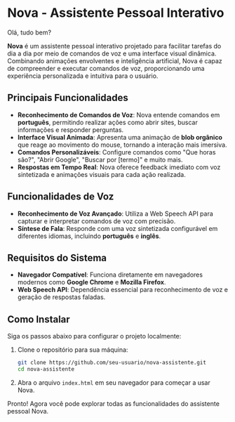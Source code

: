 # Nova - Assistente Pessoal Interativo

Olá, tudo bem?

**Nova** é um assistente pessoal interativo projetado para facilitar tarefas do dia a dia por meio de comandos de voz e uma interface visual dinâmica. Combinando animações envolventes e inteligência artificial, Nova é capaz de compreender e executar comandos de voz, proporcionando uma experiência personalizada e intuitiva para o usuário.

## Principais Funcionalidades

- **Reconhecimento de Comandos de Voz**: Nova entende comandos em **português**, permitindo realizar ações como abrir sites, buscar informações e responder perguntas.
- **Interface Visual Animada**: Apresenta uma animação de **blob orgânico** que reage ao movimento do mouse, tornando a interação mais imersiva.
- **Comandos Personalizáveis**: Configure comandos como "Que horas são?", "Abrir Google", "Buscar por [termo]" e muito mais.
- **Respostas em Tempo Real**: Nova oferece feedback imediato com voz sintetizada e animações visuais para cada ação realizada.

## Funcionalidades de Voz

- **Reconhecimento de Voz Avançado**: Utiliza a Web Speech API para capturar e interpretar comandos de voz com precisão.
- **Síntese de Fala**: Responde com uma voz sintetizada configurável em diferentes idiomas, incluindo **português** e **inglês**.

## Requisitos do Sistema

- **Navegador Compatível**: Funciona diretamente em navegadores modernos como **Google Chrome** e **Mozilla Firefox**.
- **Web Speech API**: Dependência essencial para reconhecimento de voz e geração de respostas faladas.

## Como Instalar

Siga os passos abaixo para configurar o projeto localmente:

1. Clone o repositório para sua máquina:

    ```bash
    git clone https://github.com/seu-usuario/nova-assistente.git
    cd nova-assistente
    ```

2. Abra o arquivo `index.html` em seu navegador para começar a usar Nova.

Pronto! Agora você pode explorar todas as funcionalidades do assistente pessoal Nova.

